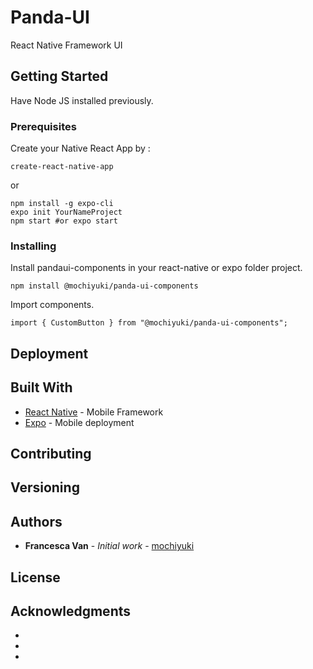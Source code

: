 # Panda-UI

React Native Framework UI

## Getting Started

Have Node JS installed previously.

### Prerequisites

Create your Native React App by :

```
create-react-native-app
```

or

```
npm install -g expo-cli
expo init YourNameProject
npm start #or expo start

```

### Installing

Install pandaui-components in your react-native or expo folder project.

```
npm install @mochiyuki/panda-ui-components
```

Import components.

```
import { CustomButton } from "@mochiyuki/panda-ui-components";
```

## Deployment



## Built With

* [React Native](https://reactnative.dev/) - Mobile Framework
* [Expo](https://expo.io/) - Mobile deployment

## Contributing



## Versioning



## Authors

* **Francesca Van** - *Initial work* - [mochiyuki](https://github.com/mochiyuki)

## License



## Acknowledgments

* 
* 
* 
